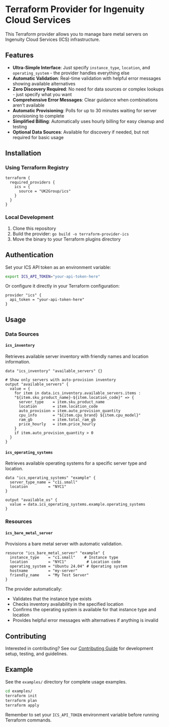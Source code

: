 # Terraform Provider for Ingenuity Cloud Services

This Terraform provider allows you to manage bare metal servers on Ingenuity Cloud Services (ICS) infrastructure.

## Features

- **Ultra-Simple Interface**: Just specify `instance_type`, `location`, and `operating_system` - the provider handles everything else
- **Automatic Validation**: Real-time validation with helpful error messages showing available alternatives
- **Zero Discovery Required**: No need for data sources or complex lookups - just specify what you want
- **Comprehensive Error Messages**: Clear guidance when combinations aren't available
- **Automatic Provisioning**: Polls for up to 30 minutes waiting for server provisioning to complete
- **Simplified Billing**: Automatically uses hourly billing for easy cleanup and testing
- **Optional Data Sources**: Available for discovery if needed, but not required for basic usage

## Installation

### Using Terraform Registry

```hcl
terraform {
  required_providers {
    ics = {
      source = "UK2Group/ics"
    }
  }
}
```

### Local Development

1. Clone this repository
2. Build the provider: `go build -o terraform-provider-ics`
3. Move the binary to your Terraform plugins directory

## Authentication

Set your ICS API token as an environment variable:

```bash
export ICS_API_TOKEN="your-api-token-here"
```

Or configure it directly in your Terraform configuration:

```hcl
provider "ics" {
  api_token = "your-api-token-here"
}
```

## Usage

### Data Sources

#### `ics_inventory`

Retrieves available server inventory with friendly names and location information.

```hcl
data "ics_inventory" "available_servers" {}

# Show only servers with auto-provision inventory
output "available_servers" {
  value = {
    for item in data.ics_inventory.available_servers.items :
    "${item.sku_product_name}-${item.location_code}" => {
      server_type    = item.sku_product_name
      location       = item.location_code
      auto_provision = item.auto_provision_quantity
      cpu_info       = "${item.cpu_brand} ${item.cpu_model}"
      ram_gb         = item.total_ram_gb
      price_hourly   = item.price_hourly
    }
    if item.auto_provision_quantity > 0
  }
}
```

#### `ics_operating_systems`

Retrieves available operating systems for a specific server type and location.

```hcl
data "ics_operating_systems" "example" {
  server_type_name = "c1i.small"
  location         = "NYC1"
}

output "available_os" {
  value = data.ics_operating_systems.example.operating_systems
}
```

### Resources

#### `ics_bare_metal_server`

Provisions a bare metal server with automatic validation.

```hcl
resource "ics_bare_metal_server" "example" {
  instance_type    = "c1.small"    # Instance type
  location         = "NYC1"         # Location code
  operating_system = "Ubuntu 24.04" # Operating system
  hostname         = "my-server"
  friendly_name    = "My Test Server"
}
```

The provider automatically:
- Validates that the instance type exists
- Checks inventory availability in the specified location
- Confirms the operating system is available for that instance type and location
- Provides helpful error messages with alternatives if anything is invalid


## Contributing

Interested in contributing? See our [Contributing Guide](CONTRIBUTING.md) for development setup, testing, and guidelines.

## Example

See the `examples/` directory for complete usage examples.

```bash
cd examples/
terraform init
terraform plan
terraform apply
```

Remember to set your `ICS_API_TOKEN` environment variable before running Terraform commands.